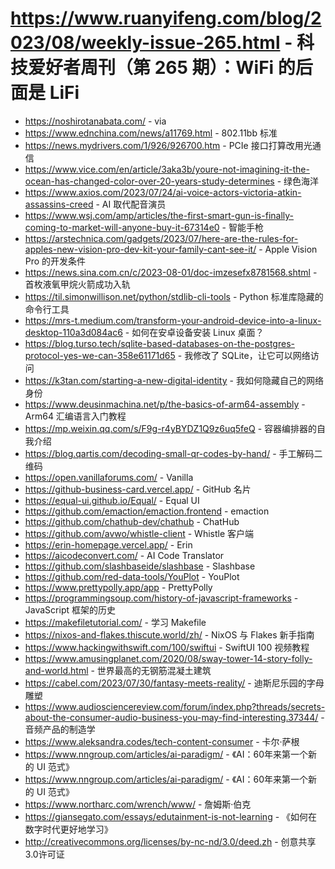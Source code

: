# https://www.ruanyifeng.com/blog/2023/08/weekly-issue-265.html - 科技爱好者周刊（第 265 期）：WiFi 的后面是 LiFi

- https://noshirotanabata.com/ - via
- https://www.ednchina.com/news/a11769.html - 802.11bb 标准
- https://news.mydrivers.com/1/926/926700.htm - PCIe 接口打算改用光通信
- https://www.vice.com/en/article/3aka3b/youre-not-imagining-it-the-ocean-has-changed-color-over-20-years-study-determines - 绿色海洋
- https://www.axios.com/2023/07/24/ai-voice-actors-victoria-atkin-assassins-creed - AI 取代配音演员
- https://www.wsj.com/amp/articles/the-first-smart-gun-is-finally-coming-to-market-will-anyone-buy-it-67314e0 - 智能手枪
- https://arstechnica.com/gadgets/2023/07/here-are-the-rules-for-apples-new-vision-pro-dev-kit-your-family-cant-see-it/ - Apple Vision Pro 的开发条件
- https://news.sina.com.cn/c/2023-08-01/doc-imzesefx8781568.shtml - 首枚液氧甲烷火箭成功入轨
- https://til.simonwillison.net/python/stdlib-cli-tools - Python 标准库隐藏的命令行工具
- https://mrs-t.medium.com/transform-your-android-device-into-a-linux-desktop-110a3d084ac6 - 如何在安卓设备安装 Linux 桌面？
- https://blog.turso.tech/sqlite-based-databases-on-the-postgres-protocol-yes-we-can-358e61171d65 - 我修改了 SQLite，让它可以网络访问
- https://k3tan.com/starting-a-new-digital-identity - 我如何隐藏自己的网络身份
- https://www.deusinmachina.net/p/the-basics-of-arm64-assembly - Arm64 汇编语言入门教程
- https://mp.weixin.qq.com/s/F9g-r4yBYDZ1Q9z6uq5feQ - 容器编排器的自我介绍
- https://blog.qartis.com/decoding-small-qr-codes-by-hand/ - 手工解码二维码
- https://open.vanillaforums.com/ - Vanilla
- https://github-business-card.vercel.app/ - GitHub 名片
- https://equal-ui.github.io/Equal/ - Equal UI
- https://github.com/emaction/emaction.frontend - emaction
- https://github.com/chathub-dev/chathub - ChatHub
- https://github.com/avwo/whistle-client - Whistle 客户端
- https://erin-homepage.vercel.app/ - Erin
- https://aicodeconvert.com/ - AI Code Translator
- https://github.com/slashbaseide/slashbase - Slashbase
- https://github.com/red-data-tools/YouPlot - YouPlot
- https://www.prettypolly.app/app - PrettyPolly
- https://programmingsoup.com/history-of-javascript-frameworks - JavaScript 框架的历史
- https://makefiletutorial.com/ - 学习 Makefile
- https://nixos-and-flakes.thiscute.world/zh/ - NixOS 与 Flakes 新手指南
- https://www.hackingwithswift.com/100/swiftui - SwiftUI 100 视频教程
- https://www.amusingplanet.com/2020/08/sway-tower-14-story-folly-and-world.html - 世界最高的无钢筋混凝土建筑
- https://cabel.com/2023/07/30/fantasy-meets-reality/ - 迪斯尼乐园的字母雕塑
- https://www.audiosciencereview.com/forum/index.php?threads/secrets-about-the-consumer-audio-business-you-may-find-interesting.37344/ - 音频产品的制造学
- https://www.aleksandra.codes/tech-content-consumer - 卡尔·萨根
- https://www.nngroup.com/articles/ai-paradigm/ - 《AI：60年来第一个新的 UI 范式》
- https://www.nngroup.com/articles/ai-paradigm/ - 《AI：60年来第一个新的 UI 范式》
- https://www.northarc.com/wrench/www/ - 詹姆斯·伯克
- https://giansegato.com/essays/edutainment-is-not-learning - 《如何在数字时代更好地学习》
- http://creativecommons.org/licenses/by-nc-nd/3.0/deed.zh - 创意共享3.0许可证